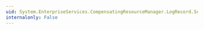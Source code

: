 ```yaml
---
uid: System.EnterpriseServices.CompensatingResourceManager.LogRecord.Sequence
internalonly: False
---
```

